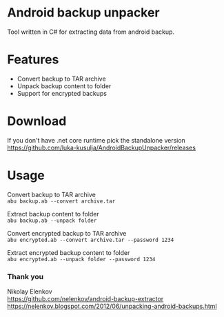 Android backup unpacker
=======================

Tool written in C# for extracting data from android backup.

# Features
* Convert backup to TAR archive
* Unpack backup content to folder
* Support for encrypted backups

# Download
If you don't have .net core runtime pick the standalone version  
https://github.com/luka-kusulja/AndroidBackupUnpacker/releases

# Usage
Convert backup to TAR archive  
```abu backup.ab --convert archive.tar```    

Extract backup content to folder  
```abu backup.ab --unpack folder```    

Convert encrypted backup to TAR archive  
```abu encrypted.ab --convert archive.tar --password 1234```    

Extract encrypted backup content to folder  
```abu encrypted.ab --unpack folder --password 1234```  

### Thank you
Nikolay Elenkov  
https://github.com/nelenkov/android-backup-extractor  
https://nelenkov.blogspot.com/2012/06/unpacking-android-backups.html  